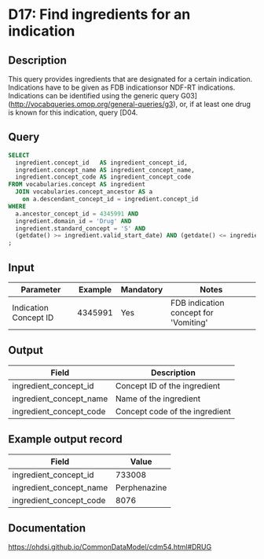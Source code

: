 <!---
Group:drug
Name:D17 Find ingredients for an indication
Author: Alberto Labarga
CDM Version: 5.4
-->

# D17: Find ingredients for an indication

## Description
This query provides ingredients that are designated for a certain indication. Indications have to be given as FDB indicationsor NDF-RT indications. Indications can be identified using the generic query  G03](http://vocabqueries.omop.org/general-queries/g3), or, if at least one drug is known for this indication, query  [D04.

## Query
```sql
SELECT
  ingredient.concept_id   AS ingredient_concept_id,
  ingredient.concept_name AS ingredient_concept_name,
  ingredient.concept_code AS ingredient_concept_code
FROM vocabularies.concept AS ingredient
  JOIN vocabularies.concept_ancestor AS a
    on a.descendant_concept_id = ingredient.concept_id
WHERE
  a.ancestor_concept_id = 4345991 AND
  ingredient.domain_id = 'Drug' AND
  ingredient.standard_concept = 'S' AND
  (getdate() >= ingredient.valid_start_date) AND (getdate() <= ingredient.valid_end_date)
;
```

## Input

| Parameter |  Example |  Mandatory |  Notes |
| --- | --- | --- | --- |
|  Indication Concept ID |  4345991 |  Yes | FDB indication concept for 'Vomiting' |

## Output

| Field |  Description |
| --- | --- |
|  ingredient_concept_id |  Concept ID of the ingredient |
|  ingredient_concept_name |  Name of the ingredient |
|  ingredient_concept_code |  Concept code of the ingredient |

## Example output record

|  Field |  Value |
| --- | --- |
|  ingredient_concept_id |  733008 |
|  ingredient_concept_name |  Perphenazine |
|  ingredient_concept_code |  8076 |

## Documentation
https://ohdsi.github.io/CommonDataModel/cdm54.html#DRUG
